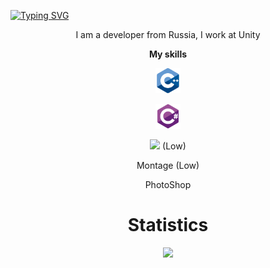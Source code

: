 <a href="https://git.io/typing-svg"><img src="https://readme-typing-svg.herokuapp.com?font=Fira+Code&pause=1000&color=F7F7F7&center=true&vCenter=true&random=false&width=900&lines=Hi+there%2C+I'm+Artyom" alt="Typing SVG" /></a>
<p align="center">I am a developer from Russia, I work at Unity</p>
<p align="center"><strong>My skills</strong></p>
<p align="center">
  <img src="https://raw.githubusercontent.com/devicons/devicon/master/icons/cplusplus/cplusplus-original.svg" alt="cplusplus" width="40">
</p>
<p align="center">
  <img src="https://raw.githubusercontent.com/devicons/devicon/master/icons/csharp/csharp-original.svg" alt="csharp" width="40">
</p>
<p align="center">
  <img src="https://www.blender.org/ alt="blender" width="40"> (Low)
</p>
<p align="center">Montage (Low)</p>
<p align="center">PhotoShop</p>
<h1 align="center">Statistics</h1>

<p align="center">
  <img src="https://github-readme-stats.vercel.app/api?username=ZazaryX&show_icons=true&theme=radical" />
</p>